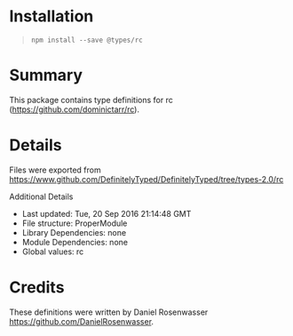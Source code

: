 # Installation
> `npm install --save @types/rc`

# Summary
This package contains type definitions for rc (https://github.com/dominictarr/rc).

# Details
Files were exported from https://www.github.com/DefinitelyTyped/DefinitelyTyped/tree/types-2.0/rc

Additional Details
 * Last updated: Tue, 20 Sep 2016 21:14:48 GMT
 * File structure: ProperModule
 * Library Dependencies: none
 * Module Dependencies: none
 * Global values: rc

# Credits
These definitions were written by Daniel Rosenwasser <https://github.com/DanielRosenwasser>.
